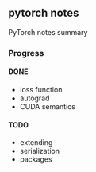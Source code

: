 ## pytorch notes
PyTorch notes summary

### Progress

#### DONE
* loss function
* autograd
* CUDA semantics

#### TODO
* extending
* serialization
* packages